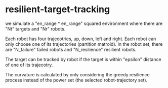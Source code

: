 # resilient-target-tracking

we simulate a "en_range * en_range" squared environment where there are "Nt" targets and "Nr" robots. 

Each robot has four trajecotries, up, down, left and right. Each robot can only choose one of its trajectories (partition matroid).
In the robot set, there are "N_failure" failed robots and "N_resilience" resilient robots. 

The target can be tracked by robot if the target is within "epsilon" distance of one of its trajecotry. 

The curvature is calculated by only considering the greedy resilience process instead of the power set (the selected robot-trajectory set). 
